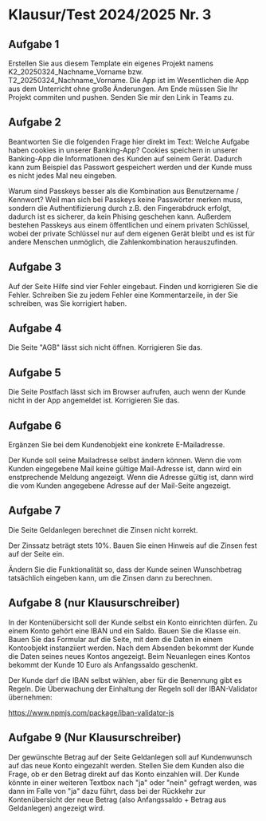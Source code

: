 # Klausur/Test 2024/2025 Nr. 3


## Aufgabe 1

Erstellen Sie aus diesem Template ein eigenes Projekt namens K2_20250324_Nachname_Vorname bzw. T2_20250324_Nachname_Vorname.
Die App ist im Wesentlichen die App aus dem Unterricht ohne große Änderungen.
Am Ende müssen Sie Ihr Projekt commiten und pushen. Senden Sie mir den Link in Teams zu.

## Aufgabe 2

Beantworten Sie die folgenden Frage hier direkt im Text: Welche Aufgabe haben cookies in unserer Banking-App?
Cookies speichern in unserer Banking-App die Informationen des Kunden auf seinem Gerät. Dadurch kann zum Beispiel das Passwort gespeichert werden und der Kunde muss es nicht jedes Mal neu eingeben. 


Warum sind Passkeys besser als die Kombination aus Benutzername / Kennwort?
Weil man sich bei Passkeys keine Passwörter merken muss, sondern die Authentifizierung durch z.B. den Fingerabdruck erfolgt, 
dadurch ist es sicherer, da kein Phising geschehen kann. Außerdem bestehen Passkeys aus einem öffentlichen und einem 
privaten Schlüssel, wobei der private Schlüssel nur auf dem eigenen Gerät bleibt und es ist für andere Menschen unmöglich, die Zahlenkombination herauszufinden.


## Aufgabe 3

Auf der Seite Hilfe sind vier Fehler eingebaut. Finden und korrigieren Sie die Fehler. Schreiben Sie zu jedem Fehler eine Kommentarzeile, in der Sie schreiben, was Sie korrigiert haben.

## Aufgabe 4

Die Seite "AGB" lässt sich nicht öffnen. Korrigieren Sie das.

## Aufgabe 5

Die Seite Postfach lässt sich im Browser aufrufen, auch wenn der Kunde nicht in der App angemeldet ist. Korrigieren Sie das.


## Aufgabe 6

Ergänzen Sie bei dem Kundenobjekt eine konkrete E-Mailadresse. 

Der Kunde soll seine Mailadresse selbst ändern können. Wenn die vom Kunden eingegebene Mail keine gültige Mail-Adresse ist, dann wird ein enstprechende Meldung angezeigt. Wenn die Adresse gültig ist, dann wird die vom Kunden angegebene Adresse auf der Mail-Seite angezeigt.


## Aufgabe 7

Die Seite Geldanlegen berechnet die Zinsen nicht korrekt.

Der Zinssatz beträgt stets 10%. Bauen Sie einen Hinweis auf die Zinsen fest auf der Seite ein.

Ändern Sie die Funktionalität so, dass der Kunde seinen Wunschbetrag tatsächlich eingeben kann, um die Zinsen dann zu berechnen. 

## Aufgabe 8 (nur Klausurschreiber)

In der Kontenübersicht soll der Kunde selbst ein Konto einrichten dürfen. Zu einem Konto gehört eine IBAN und ein Saldo. Bauen Sie die Klasse ein. Bauen Sie das Formular auf die Seite, mit dem die Daten in einem Kontoobjekt instanziiert werden. Nach dem Absenden bekommt der Kunde die Daten seines neues Kontos angezeigt.
Beim Neuanlegen eines Kontos bekommt der Kunde 10 Euro als Anfangssaldo geschenkt.

Der Kunde darf die IBAN selbst wählen, aber für die Benennung gibt es Regeln. Die Überwachung der Einhaltung der Regeln soll der IBAN-Validator übernehmen:

https://www.npmjs.com/package/iban-validator-js


## Aufgabe 9 (Nur Klausurschreiber)

Der gewünschte Betrag auf der Seite Geldanlegen soll auf Kundenwunsch auf das neue Konto eingezahlt werden. Stellen Sie dem Kunden also die Frage, ob er den Betrag direkt auf das Konto einzahlen will. Der Kunde könnte in einer weiteren Textbox nach "ja" oder "nein" gefragt werden, was dann im Falle von "ja" dazu führt, dass bei der Rückkehr zur Kontenübersicht der neue Betrag (also Anfangssaldo + Betrag aus Geldanlegen) angezeigt wird.